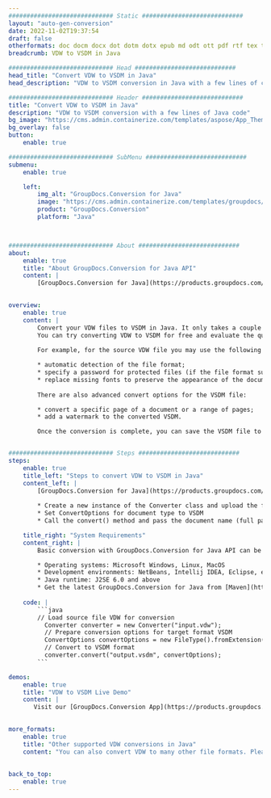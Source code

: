 ```yaml
---
############################# Static ############################
layout: "auto-gen-conversion"
date: 2022-11-02T19:37:54
draft: false
otherformats: doc docm docx dot dotm dotx epub md odt ott pdf rtf tex txt vdx vsdm vsdx vssm vssx vstm vstx vsx vtx xps
breadcrumb: VDW to VSDM in Java

############################# Head ############################
head_title: "Convert VDW to VSDM in Java"
head_description: "VDW to VSDM conversion in Java with a few lines of code. Convert over 160 file formats using the GroupDocs document conversion API for Java"

############################# Header ############################
title: "Convert VDW to VSDM in Java"
description: "VDW to VSDM conversion with a few lines of Java code"
bg_image: "https://cms.admin.containerize.com/templates/aspose/App_Themes/V3/images/bg/header1.png"
bg_overlay: false
button:
    enable: true

############################# SubMenu ############################
submenu:
    enable: true

    left:
        img_alt: "GroupDocs.Conversion for Java"
        image: "https://cms.admin.containerize.com/templates/groupdocs/images/product-logos/90x90-noborder/groupdocs-conversion-java.png"
        product: "GroupDocs.Conversion"
        platform: "Java"



############################# About ############################
about:
    enable: true
    title: "About GroupDocs.Conversion for Java API"
    content: |
        [GroupDocs.Conversion for Java](https://products.groupdocs.com/conversion/java/) is an advanced file format conversion API for converting between popular image and document formats such as Microsoft Office, OpenDocument, PDF, HTML, email, CAD. and much more with just a few lines of code. The native API automatically detects the formats of the original documents and offers many options for customizing the converted documents. Along with the function of extracting information from a document, it also supports caching of the conversion results to the local disk by default. However, any type of cache storage can be supported by implementing the appropriate interfaces - Amazon S3, Dropbox, Google Drive, Windows Azure, Reddis, or any others.
    

overview:
    enable: true
    content: |
        Convert your VDW files to VSDM in Java. It only takes a couple of lines of Java code on any platform of your choice, such as Windows, Linux, macOS.
        You can try converting VDW to VSDM for free and evaluate the quality of the conversion results. Along with simple file conversion scripts, you can try more sophisticated options for loading the VDW source file and storing the VSDM output. 
        
        For example, for the source VDW file you may use the following load options:

        * automatic detection of the file format;
        * specify a password for protected files (if the file format supports it);
        * replace missing fonts to preserve the appearance of the document.
        
        There are also advanced convert options for the VSDM file:

        * convert a specific page of a document or a range of pages;
        * add a watermark to the converted VSDM.

        Once the conversion is complete, you can save the VSDM file to your local file path or to any third party storage such as FTP, Amazon S3, Google Drive, Dropbox etc. Please note - to convert VDW to VSDM, you do not need to install any additional software, such as MS Office, Open Office, Adobe Acrobat Reader etc.


############################# Steps ############################
steps:
    enable: true
    title_left: "Steps to convert VDW to VSDM in Java"
    content_left: |
        [GroupDocs.Conversion for Java](https://products.groupdocs.com/conversion/java/) allows developers to easily convert VDW file to VSDM with a few lines of code.
        
        * Create a new instance of the Converter class and upload the file VDW with the full path
        * Set ConvertOptions for document type to VSDM
        * Call the convert() method and pass the document name (full path) and format (VSDM) as a parameter

    title_right: "System Requirements"
    content_right: |
        Basic conversion with GroupDocs.Conversion for Java API can be done with just a few lines of code. Our APIs are supported on all major platforms and operating systems. Before executing the code below, make sure you have the following prerequisites installed on your system.

        * Operating systems: Microsoft Windows, Linux, MacOS
        * Development environments: NetBeans, Intellij IDEA, Eclipse, etc.
        * Java runtime: J2SE 6.0 and above
        * Get the latest GroupDocs.Conversion for Java from [Maven](https://repository.groupdocs.com/webapp/#/artifacts/browse/tree/General/repo/com/groupdocs/groupdocs-conversion)
         
    code: |
        ```java    
        // Load source file VDW for conversion
          Converter converter = new Converter("input.vdw");
          // Prepare conversion options for target format VSDM
          ConvertOptions convertOptions = new FileType().fromExtension("vsdm").getConvertOptions();
          // Convert to VSDM format
          converter.convert("output.vsdm", convertOptions);
        ```

demos:
    enable: true
    title: "VDW to VSDM Live Demo"
    content: |
       Visit our [GroupDocs.Conversion App](https://products.groupdocs.app/conversion/family) website and try VDW to VSDM conversion now. The free demo has the following benefits
          

more_formats:
    enable: true
    title: "Other supported VDW conversions in Java"
    content: "You can also convert VDW to many other file formats. Please see the list below."
       
       
back_to_top:
    enable: true
---
```

